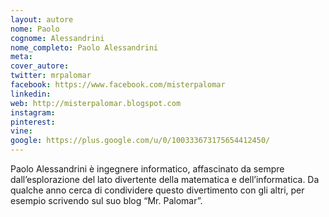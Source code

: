 ```yaml
---
layout: autore
nome: Paolo
cognome: Alessandrini 
nome_completo: Paolo Alessandrini
meta:
cover_autore:
twitter: mrpalomar
facebook: https://www.facebook.com/misterpalomar 
linkedin:
web: http://misterpalomar.blogspot.com
instagram:
pinterest:
vine:
google: https://plus.google.com/u/0/100333673175654412450/
---
```

Paolo Alessandrini è ingegnere informatico, affascinato da sempre dall’esplorazione del lato divertente della matematica e dell’informatica. Da qualche anno cerca di condividere questo divertimento con gli altri, per esempio scrivendo sul suo blog “Mr. Palomar”.